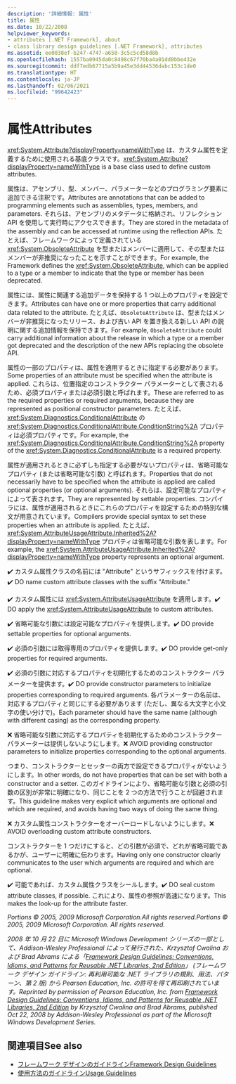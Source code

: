 ```yaml
---
description: '詳細情報: 属性'
title: 属性
ms.date: 10/22/2008
helpviewer_keywords:
- attributes [.NET Framework], about
- class library design guidelines [.NET Framework], attributes
ms.assetid: ee0038ef-b247-4747-a650-3c5c5cd58d8b
ms.openlocfilehash: 1557ba0945da0c8498c67f70ba4a01dd0bbe432e
ms.sourcegitcommit: ddf7edb67715a5b9a45e3dd44536dabc153c1de0
ms.translationtype: HT
ms.contentlocale: ja-JP
ms.lasthandoff: 02/06/2021
ms.locfileid: "99642423"
---
```

# <a name="attributes"></a><span data-ttu-id="e0355-103">属性</span><span class="sxs-lookup"><span data-stu-id="e0355-103">Attributes</span></span>

<span data-ttu-id="e0355-104"><xref:System.Attribute?displayProperty=nameWithType> は、カスタム属性を定義するために使用される基底クラスです。</span><span class="sxs-lookup"><span data-stu-id="e0355-104"><xref:System.Attribute?displayProperty=nameWithType> is a base class used to define custom attributes.</span></span>

 <span data-ttu-id="e0355-105">属性は、アセンブリ、型、メンバー、パラメーターなどのプログラミング要素に追加できる注釈です。</span><span class="sxs-lookup"><span data-stu-id="e0355-105">Attributes are annotations that can be added to programming elements such as assemblies, types, members, and parameters.</span></span> <span data-ttu-id="e0355-106">それらは、アセンブリのメタデータに格納され、リフレクション API を使用して実行時にアクセスできます。</span><span class="sxs-lookup"><span data-stu-id="e0355-106">They are stored in the metadata of the assembly and can be accessed at runtime using the reflection APIs.</span></span> <span data-ttu-id="e0355-107">たとえば、フレームワークによって定義されている <xref:System.ObsoleteAttribute> を型またはメンバーに適用して、その型またはメンバーが非推奨になったことを示すことができます。</span><span class="sxs-lookup"><span data-stu-id="e0355-107">For example, the Framework defines the <xref:System.ObsoleteAttribute>, which can be applied to a type or a member to indicate that the type or member has been deprecated.</span></span>

 <span data-ttu-id="e0355-108">属性には、属性に関連する追加データを保持する 1 つ以上のプロパティを設定できます。</span><span class="sxs-lookup"><span data-stu-id="e0355-108">Attributes can have one or more properties that carry additional data related to the attribute.</span></span> <span data-ttu-id="e0355-109">たとえば、`ObsoleteAttribute` は、型またはメンバーが非推奨になったリリース、および古い API を置き換える新しい API の説明に関する追加情報を保持できます。</span><span class="sxs-lookup"><span data-stu-id="e0355-109">For example, `ObsoleteAttribute` could carry additional information about the release in which a type or a member got deprecated and the description of the new APIs replacing the obsolete API.</span></span>

 <span data-ttu-id="e0355-110">属性の一部のプロパティは、属性を適用するときに指定する必要があります。</span><span class="sxs-lookup"><span data-stu-id="e0355-110">Some properties of an attribute must be specified when the attribute is applied.</span></span> <span data-ttu-id="e0355-111">これらは、位置指定のコンストラクター パラメーターとして表されるため、必須プロパティまたは必須引数と呼ばれます。</span><span class="sxs-lookup"><span data-stu-id="e0355-111">These are referred to as the required properties or required arguments, because they are represented as positional constructor parameters.</span></span> <span data-ttu-id="e0355-112">たとえば、<xref:System.Diagnostics.ConditionalAttribute> の <xref:System.Diagnostics.ConditionalAttribute.ConditionString%2A> プロパティは必須プロパティです。</span><span class="sxs-lookup"><span data-stu-id="e0355-112">For example, the <xref:System.Diagnostics.ConditionalAttribute.ConditionString%2A> property of the <xref:System.Diagnostics.ConditionalAttribute> is a required property.</span></span>

 <span data-ttu-id="e0355-113">属性が適用されるときに必ずしも指定する必要がないプロパティは、省略可能なプロパティ (または省略可能な引数) と呼ばれます。</span><span class="sxs-lookup"><span data-stu-id="e0355-113">Properties that do not necessarily have to be specified when the attribute is applied are called optional properties (or optional arguments).</span></span> <span data-ttu-id="e0355-114">それらは、設定可能なプロパティによって表されます。</span><span class="sxs-lookup"><span data-stu-id="e0355-114">They are represented by settable properties.</span></span> <span data-ttu-id="e0355-115">コンパイラには、属性が適用されるときにこれらのプロパティを設定するための特別な構文が用意されています。</span><span class="sxs-lookup"><span data-stu-id="e0355-115">Compilers provide special syntax to set these properties when an attribute is applied.</span></span> <span data-ttu-id="e0355-116">たとえば、<xref:System.AttributeUsageAttribute.Inherited%2A?displayProperty=nameWithType> プロパティは省略可能な引数を表します。</span><span class="sxs-lookup"><span data-stu-id="e0355-116">For example, the <xref:System.AttributeUsageAttribute.Inherited%2A?displayProperty=nameWithType> property represents an optional argument.</span></span>

 <span data-ttu-id="e0355-117">✔️ カスタム属性クラスの名前には "Attribute" というサフィックスを付けます。</span><span class="sxs-lookup"><span data-stu-id="e0355-117">✔️ DO name custom attribute classes with the suffix "Attribute."</span></span>

 <span data-ttu-id="e0355-118">✔️ カスタム属性には <xref:System.AttributeUsageAttribute> を適用します。</span><span class="sxs-lookup"><span data-stu-id="e0355-118">✔️ DO apply the <xref:System.AttributeUsageAttribute> to custom attributes.</span></span>

 <span data-ttu-id="e0355-119">✔️ 省略可能な引数には設定可能なプロパティを提供します。</span><span class="sxs-lookup"><span data-stu-id="e0355-119">✔️ DO provide settable properties for optional arguments.</span></span>

 <span data-ttu-id="e0355-120">✔️ 必須の引数には取得専用のプロパティを提供します。</span><span class="sxs-lookup"><span data-stu-id="e0355-120">✔️ DO provide get-only properties for required arguments.</span></span>

 <span data-ttu-id="e0355-121">✔️ 必須の引数に対応するプロパティを初期化するためのコンストラクター パラメーターを提供ます。</span><span class="sxs-lookup"><span data-stu-id="e0355-121">✔️ DO provide constructor parameters to initialize properties corresponding to required arguments.</span></span> <span data-ttu-id="e0355-122">各パラメーターの名前は、対応するプロパティと同じにする必要があります (ただし、異なる大文字と小文字の使い分けで)。</span><span class="sxs-lookup"><span data-stu-id="e0355-122">Each parameter should have the same name (although with different casing) as the corresponding property.</span></span>

 <span data-ttu-id="e0355-123">❌ 省略可能な引数に対応するプロパティを初期化するためのコンストラクター パラメーターは提供しないようにします。</span><span class="sxs-lookup"><span data-stu-id="e0355-123">❌ AVOID providing constructor parameters to initialize properties corresponding to the optional arguments.</span></span>

 <span data-ttu-id="e0355-124">つまり、コンストラクターとセッターの両方で設定できるプロパティがないようにします。</span><span class="sxs-lookup"><span data-stu-id="e0355-124">In other words, do not have properties that can be set with both a constructor and a setter.</span></span> <span data-ttu-id="e0355-125">このガイドラインにより、省略可能な引数と必須の引数の区別が非常に明確になり、同じことを 2 つの方法で行うことが回避されます。</span><span class="sxs-lookup"><span data-stu-id="e0355-125">This guideline makes very explicit which arguments are optional and which are required, and avoids having two ways of doing the same thing.</span></span>

 <span data-ttu-id="e0355-126">❌ カスタム属性コンストラクターをオーバーロードしないようにします。</span><span class="sxs-lookup"><span data-stu-id="e0355-126">❌ AVOID overloading custom attribute constructors.</span></span>

 <span data-ttu-id="e0355-127">コンストラクターを 1 つだけにすると、どの引数が必須で、どれが省略可能であるかが、ユーザーに明確に伝わります。</span><span class="sxs-lookup"><span data-stu-id="e0355-127">Having only one constructor clearly communicates to the user which arguments are required and which are optional.</span></span>

 <span data-ttu-id="e0355-128">✔️ 可能であれば、カスタム属性クラスをシールします。</span><span class="sxs-lookup"><span data-stu-id="e0355-128">✔️ DO seal custom attribute classes, if possible.</span></span> <span data-ttu-id="e0355-129">これにより、属性の参照が高速になります。</span><span class="sxs-lookup"><span data-stu-id="e0355-129">This makes the look-up for the attribute faster.</span></span>

 <span data-ttu-id="e0355-130">*Portions &copy; 2005, 2009 Microsoft Corporation.All rights reserved.*</span><span class="sxs-lookup"><span data-stu-id="e0355-130">*Portions &copy; 2005, 2009 Microsoft Corporation. All rights reserved.*</span></span>

 <span data-ttu-id="e0355-131">*2008 年 10 月 22 日に Microsoft Windows Development シリーズの一部として、Addison-Wesley Professional によって発行された、Krzysztof Cwalina および Brad Abrams による「[Framework Design Guidelines: Conventions, Idioms, and Patterns for Reusable .NET Libraries, 2nd Edition](https://www.informit.com/store/framework-design-guidelines-conventions-idioms-and-9780321545619)」 (フレームワーク デザイン ガイドライン: 再利用可能な .NET ライブラリの規則、用法、パターン、第 2 版) から Pearson Education, Inc. の許可を得て再印刷されています。*</span><span class="sxs-lookup"><span data-stu-id="e0355-131">*Reprinted by permission of Pearson Education, Inc. from [Framework Design Guidelines: Conventions, Idioms, and Patterns for Reusable .NET Libraries, 2nd Edition](https://www.informit.com/store/framework-design-guidelines-conventions-idioms-and-9780321545619) by Krzysztof Cwalina and Brad Abrams, published Oct 22, 2008 by Addison-Wesley Professional as part of the Microsoft Windows Development Series.*</span></span>

## <a name="see-also"></a><span data-ttu-id="e0355-132">関連項目</span><span class="sxs-lookup"><span data-stu-id="e0355-132">See also</span></span>

- [<span data-ttu-id="e0355-133">フレームワーク デザインのガイドライン</span><span class="sxs-lookup"><span data-stu-id="e0355-133">Framework Design Guidelines</span></span>](index.md)
- [<span data-ttu-id="e0355-134">使用方法のガイドライン</span><span class="sxs-lookup"><span data-stu-id="e0355-134">Usage Guidelines</span></span>](usage-guidelines.md)
